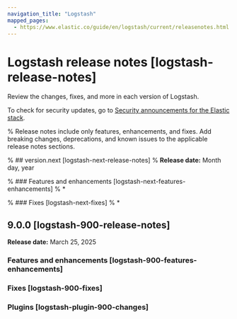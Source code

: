 ```yaml
---
navigation_title: "Logstash"
mapped_pages:
  - https://www.elastic.co/guide/en/logstash/current/releasenotes.html
---
```


# Logstash release notes [logstash-release-notes]

Review the changes, fixes, and more in each version of Logstash. 

To check for security updates, go to [Security announcements for the Elastic stack](https://discuss.elastic.co/c/announcements/security-announcements/31).

% Release notes include only features, enhancements, and fixes. Add breaking changes, deprecations, and known issues to the applicable release notes sections. 

% ## version.next [logstash-next-release-notes]
% **Release date:** Month day, year

% ### Features and enhancements [logstash-next-features-enhancements]
% * 

% ### Fixes [logstash-next-fixes]
% * 

## 9.0.0 [logstash-900-release-notes]
**Release date:** March 25, 2025

### Features and enhancements [logstash-900-features-enhancements]

### Fixes [logstash-900-fixes]

### Plugins [logstash-plugin-900-changes]